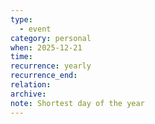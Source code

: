 ```yaml
---
type:
  - event
category: personal
when: 2025-12-21
time:
recurrence: yearly
recurrence_end:
relation:
archive:
note: Shortest day of the year
---
```

